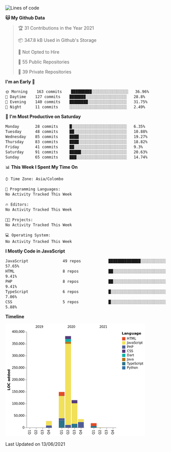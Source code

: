 
<!--START_SECTION:waka-->
![Lines of code](https://img.shields.io/badge/From%20Hello%20World%20I%27ve%20Written-733543%20lines%20of%20code-blue)

**🐱 My Github Data** 

> 🏆 31 Contributions in the Year 2021
 > 
> 📦 347.8 kB Used in Github's Storage 
 > 
> 🚫 Not Opted to Hire
 > 
> 📜 55 Public Repositories 
 > 
> 🔑 39 Private Repositories  
 > 
**I'm an Early 🐤** 

```text
🌞 Morning    163 commits    █████████░░░░░░░░░░░░░░░░   36.96% 
🌆 Daytime    127 commits    ███████░░░░░░░░░░░░░░░░░░   28.8% 
🌃 Evening    140 commits    ████████░░░░░░░░░░░░░░░░░   31.75% 
🌙 Night      11 commits     ░░░░░░░░░░░░░░░░░░░░░░░░░   2.49%

```
📅 **I'm Most Productive on Saturday** 

```text
Monday       28 commits     █░░░░░░░░░░░░░░░░░░░░░░░░   6.35% 
Tuesday      48 commits     ██░░░░░░░░░░░░░░░░░░░░░░░   10.88% 
Wednesday    85 commits     ████░░░░░░░░░░░░░░░░░░░░░   19.27% 
Thursday     83 commits     ████░░░░░░░░░░░░░░░░░░░░░   18.82% 
Friday       41 commits     ██░░░░░░░░░░░░░░░░░░░░░░░   9.3% 
Saturday     91 commits     █████░░░░░░░░░░░░░░░░░░░░   20.63% 
Sunday       65 commits     ███░░░░░░░░░░░░░░░░░░░░░░   14.74%

```


📊 **This Week I Spent My Time On** 

```text
⌚︎ Time Zone: Asia/Colombo

💬 Programming Languages: 
No Activity Tracked This Week

🔥 Editors: 
No Activity Tracked This Week

🐱‍💻 Projects: 
No Activity Tracked This Week

💻 Operating System: 
No Activity Tracked This Week

```

**I Mostly Code in JavaScript** 

```text
JavaScript               49 repos            ██████████████░░░░░░░░░░░   57.65% 
HTML                     8 repos             ██░░░░░░░░░░░░░░░░░░░░░░░   9.41% 
PHP                      8 repos             ██░░░░░░░░░░░░░░░░░░░░░░░   9.41% 
TypeScript               6 repos             █░░░░░░░░░░░░░░░░░░░░░░░░   7.06% 
CSS                      5 repos             █░░░░░░░░░░░░░░░░░░░░░░░░   5.88%

```


**Timeline**

![Chart not found](https://raw.githubusercontent.com/ccweerasinghe1994/ccweerasinghe1994/master/charts/bar_graph.png) 


 Last Updated on 13/06/2021
<!--END_SECTION:waka-->
